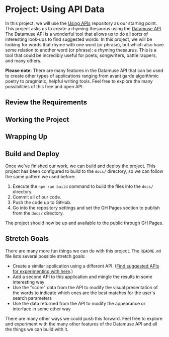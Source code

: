 # Project: Using API Data

In this project, we will use the [Using APIs](https://github.com/suwebdev/wats4000-using-apis) repository as our starting point. This project asks us to create a rhyming thesaurus using the [Datamuse API](http://www.datamuse.com/api/). The Datamuse API is a wonderful tool that allows us to do all sorts of interesting look-ups to find suggested words. In this project, we will be looking for words that rhyme with one word (or phrase), but which also have some relation to another word (or phrase): a rhyming thesaurus. This is a tool that could be incredibly useful for poets, songwriters, battle rappers, and many others.

**Please note:** There are many features in the Datamuse API that can be used to create other types of applications ranging from avant garde algorithmic poetry to pragmatic, helpful writing tools. Feel free to explore the many possibilities of this free and open API.


## Review the Requirements

## Working the Project

## Wrapping Up

## Build and Deploy
Once we've finished our work, we can build and deploy the project. This project has been configured to build to the `docs/` directory, so we can follow the same pattern we used before:

1. Execute the `npm run build` command to build the files into the `docs/` directory.
2. Commit all of our code.
3. Push the code up to GitHub.
4. Go into the repository settings and set the GH Pages section to publish from the `docs/` directory.

The project should now be up and available to the public through GH Pages.

## Stretch Goals

There are many more fun things we can do with this project. The `README.md` file lists several possible stretch goals:

* Create a similar application using a different API. ([Find suggested APIs for experimenting with here](https://shawnr.gitbooks.io/practical-javascript-2-building-applications/appendices/appendix-b-api-suggestions.html).)
* Add a second API to this application and mingle the results in some interesting way
* Use the "score" data from the API to modify the visual presentation of the words to indicate which ones are the best matches for the user's search parameters
* Use the data returned from the API to modify the appearance or interface in some other way

There are many other ways we could push this forward. Feel free to explore and experiment with the many other features of the Datamuse API and all the things we can build with it.













